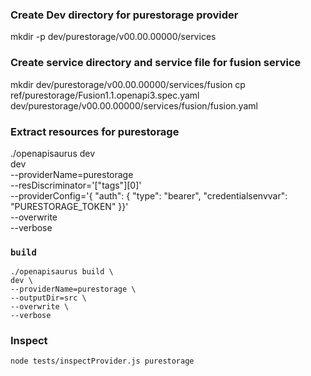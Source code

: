 ### Create Dev directory for purestorage provider
mkdir -p dev/purestorage/v00.00.00000/services

### Create service directory and service file for fusion service
mkdir dev/purestorage/v00.00.00000/services/fusion
cp ref/purestorage/Fusion1.1.openapi3.spec.yaml dev/purestorage/v00.00.00000/services/fusion/fusion.yaml

### Extract resources for purestorage 
./openapisaurus dev \
dev \
--providerName=purestorage \
--resDiscriminator='["tags"][0]' \
--providerConfig='{ "auth": { "type": "bearer", "credentialsenvvar": "PURESTORAGE_TOKEN" }}' \
--overwrite \
--verbose


### `build`

```
./openapisaurus build \
dev \
--providerName=purestorage \
--outputDir=src \
--overwrite \
--verbose
```

### Inspect

```
node tests/inspectProvider.js purestorage
```